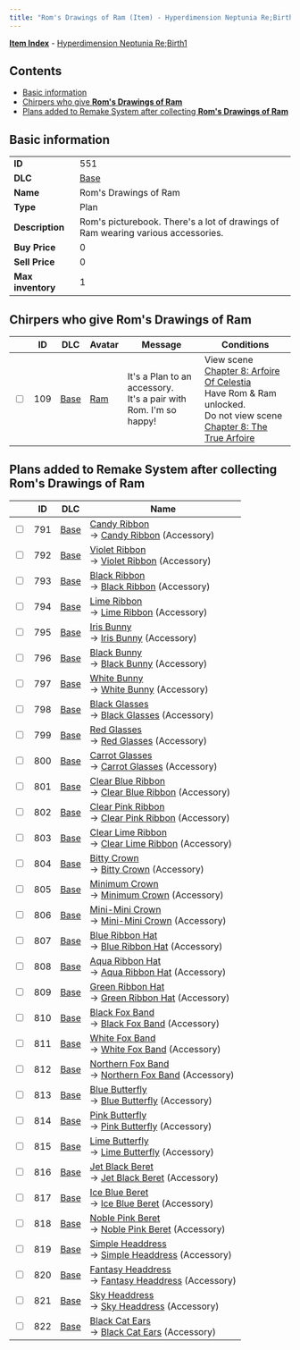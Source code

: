 ```yaml
---
title: "Rom's Drawings of Ram (Item) - Hyperdimension Neptunia Re;Birth1"
---
```


[**Item Index**](/neptunia/rb1/item/index.html) - [Hyperdimension Neptunia Re;Birth1](/neptunia/rb1)

## Contents

- [Basic information](#basic-information)
- [Chirpers who give **Rom's Drawings of Ram**](#chirpers-who-give-roms-drawings-of-ram)
- [Plans added to Remake System after collecting **Rom's Drawings of Ram**](#plans-added-to-remake-system-after-collecting-roms-drawings-of-ram)

## Basic information

|   |   |
| -- | -- |
| **ID** | 551 |
| **DLC** | [Base](/neptunia/rb1/dlc/1-base.html) |
| **Name** | Rom's Drawings of Ram |
| **Type** | Plan |
| **Description** | Rom's picturebook. There's a lot of drawings of Ram wearing various accessories. |
| **Buy Price** | 0 |
| **Sell Price** | 0 |
| **Max inventory** | 1 |


## Chirpers who give **Rom's Drawings of Ram**

|    | ID | DLC | Avatar | Message | Conditions |
| -- | -- | --- | ------ | ------- | ---------- |
| <input type="checkbox" id="rb1-chirper-event-1-109" class="trackbox" /> | 109 | [Base](/neptunia/rb1/dlc/1-base.html) | [Ram](/neptunia/rb1/undefined/1-38-ram.html) | It's a Plan to an accessory.<br />It's a pair with Rom. I'm so happy! | View scene [Chapter 8: Arfoire Of Celestia](/neptunia/rb1/scene/1-801-chapter-8-arfoire-of-celestia.html)<br />Have Rom & Ram unlocked.<br />Do not view scene [Chapter 8: The True Arfoire](/neptunia/rb1/scene/1-807-chapter-8-the-true-arfoire.html) |


## Plans added to Remake System after collecting **Rom's Drawings of Ram**

|    | ID | DLC | Name |
| -- | -- | --- | ---- |
| <input type="checkbox" id="rb1-remake-1-791" class="trackbox" /> | 791 | [Base](/neptunia/rb1/dlc/1-base.html) | [Candy Ribbon](/neptunia/rb1/remake/1-791-candy-ribbon.html)<br /> → [Candy Ribbon](/neptunia/rb1/item/1-3486-candy-ribbon.html) (Accessory) |
| <input type="checkbox" id="rb1-remake-1-792" class="trackbox" /> | 792 | [Base](/neptunia/rb1/dlc/1-base.html) | [Violet Ribbon](/neptunia/rb1/remake/1-792-violet-ribbon.html)<br /> → [Violet Ribbon](/neptunia/rb1/item/1-3487-violet-ribbon.html) (Accessory) |
| <input type="checkbox" id="rb1-remake-1-793" class="trackbox" /> | 793 | [Base](/neptunia/rb1/dlc/1-base.html) | [Black Ribbon](/neptunia/rb1/remake/1-793-black-ribbon.html)<br /> → [Black Ribbon](/neptunia/rb1/item/1-3488-black-ribbon.html) (Accessory) |
| <input type="checkbox" id="rb1-remake-1-794" class="trackbox" /> | 794 | [Base](/neptunia/rb1/dlc/1-base.html) | [Lime Ribbon](/neptunia/rb1/remake/1-794-lime-ribbon.html)<br /> → [Lime Ribbon](/neptunia/rb1/item/1-3489-lime-ribbon.html) (Accessory) |
| <input type="checkbox" id="rb1-remake-1-795" class="trackbox" /> | 795 | [Base](/neptunia/rb1/dlc/1-base.html) | [Iris Bunny](/neptunia/rb1/remake/1-795-iris-bunny.html)<br /> → [Iris Bunny](/neptunia/rb1/item/1-3491-iris-bunny.html) (Accessory) |
| <input type="checkbox" id="rb1-remake-1-796" class="trackbox" /> | 796 | [Base](/neptunia/rb1/dlc/1-base.html) | [Black Bunny](/neptunia/rb1/remake/1-796-black-bunny.html)<br /> → [Black Bunny](/neptunia/rb1/item/1-3492-black-bunny.html) (Accessory) |
| <input type="checkbox" id="rb1-remake-1-797" class="trackbox" /> | 797 | [Base](/neptunia/rb1/dlc/1-base.html) | [White Bunny](/neptunia/rb1/remake/1-797-white-bunny.html)<br /> → [White Bunny](/neptunia/rb1/item/1-3493-white-bunny.html) (Accessory) |
| <input type="checkbox" id="rb1-remake-1-798" class="trackbox" /> | 798 | [Base](/neptunia/rb1/dlc/1-base.html) | [Black Glasses](/neptunia/rb1/remake/1-798-black-glasses.html)<br /> → [Black Glasses](/neptunia/rb1/item/1-3495-black-glasses.html) (Accessory) |
| <input type="checkbox" id="rb1-remake-1-799" class="trackbox" /> | 799 | [Base](/neptunia/rb1/dlc/1-base.html) | [Red Glasses](/neptunia/rb1/remake/1-799-red-glasses.html)<br /> → [Red Glasses](/neptunia/rb1/item/1-3496-red-glasses.html) (Accessory) |
| <input type="checkbox" id="rb1-remake-1-800" class="trackbox" /> | 800 | [Base](/neptunia/rb1/dlc/1-base.html) | [Carrot Glasses](/neptunia/rb1/remake/1-800-carrot-glasses.html)<br /> → [Carrot Glasses](/neptunia/rb1/item/1-3497-carrot-glasses.html) (Accessory) |
| <input type="checkbox" id="rb1-remake-1-801" class="trackbox" /> | 801 | [Base](/neptunia/rb1/dlc/1-base.html) | [Clear Blue Ribbon](/neptunia/rb1/remake/1-801-clear-blue-ribbon.html)<br /> → [Clear Blue Ribbon](/neptunia/rb1/item/1-3499-clear-blue-ribbon.html) (Accessory) |
| <input type="checkbox" id="rb1-remake-1-802" class="trackbox" /> | 802 | [Base](/neptunia/rb1/dlc/1-base.html) | [Clear Pink Ribbon](/neptunia/rb1/remake/1-802-clear-pink-ribbon.html)<br /> → [Clear Pink Ribbon](/neptunia/rb1/item/1-3500-clear-pink-ribbon.html) (Accessory) |
| <input type="checkbox" id="rb1-remake-1-803" class="trackbox" /> | 803 | [Base](/neptunia/rb1/dlc/1-base.html) | [Clear Lime Ribbon](/neptunia/rb1/remake/1-803-clear-lime-ribbon.html)<br /> → [Clear Lime Ribbon](/neptunia/rb1/item/1-3501-clear-lime-ribbon.html) (Accessory) |
| <input type="checkbox" id="rb1-remake-1-804" class="trackbox" /> | 804 | [Base](/neptunia/rb1/dlc/1-base.html) | [Bitty Crown](/neptunia/rb1/remake/1-804-bitty-crown.html)<br /> → [Bitty Crown](/neptunia/rb1/item/1-3503-bitty-crown.html) (Accessory) |
| <input type="checkbox" id="rb1-remake-1-805" class="trackbox" /> | 805 | [Base](/neptunia/rb1/dlc/1-base.html) | [Minimum Crown](/neptunia/rb1/remake/1-805-minimum-crown.html)<br /> → [Minimum Crown](/neptunia/rb1/item/1-3504-minimum-crown.html) (Accessory) |
| <input type="checkbox" id="rb1-remake-1-806" class="trackbox" /> | 806 | [Base](/neptunia/rb1/dlc/1-base.html) | [Mini-Mini Crown](/neptunia/rb1/remake/1-806-mini-mini-crown.html)<br /> → [Mini-Mini Crown](/neptunia/rb1/item/1-3505-mini-mini-crown.html) (Accessory) |
| <input type="checkbox" id="rb1-remake-1-807" class="trackbox" /> | 807 | [Base](/neptunia/rb1/dlc/1-base.html) | [Blue Ribbon Hat](/neptunia/rb1/remake/1-807-blue-ribbon-hat.html)<br /> → [Blue Ribbon Hat](/neptunia/rb1/item/1-3507-blue-ribbon-hat.html) (Accessory) |
| <input type="checkbox" id="rb1-remake-1-808" class="trackbox" /> | 808 | [Base](/neptunia/rb1/dlc/1-base.html) | [Aqua Ribbon Hat](/neptunia/rb1/remake/1-808-aqua-ribbon-hat.html)<br /> → [Aqua Ribbon Hat](/neptunia/rb1/item/1-3508-aqua-ribbon-hat.html) (Accessory) |
| <input type="checkbox" id="rb1-remake-1-809" class="trackbox" /> | 809 | [Base](/neptunia/rb1/dlc/1-base.html) | [Green Ribbon Hat](/neptunia/rb1/remake/1-809-green-ribbon-hat.html)<br /> → [Green Ribbon Hat](/neptunia/rb1/item/1-3509-green-ribbon-hat.html) (Accessory) |
| <input type="checkbox" id="rb1-remake-1-810" class="trackbox" /> | 810 | [Base](/neptunia/rb1/dlc/1-base.html) | [Black Fox Band](/neptunia/rb1/remake/1-810-black-fox-band.html)<br /> → [Black Fox Band](/neptunia/rb1/item/1-3511-black-fox-band.html) (Accessory) |
| <input type="checkbox" id="rb1-remake-1-811" class="trackbox" /> | 811 | [Base](/neptunia/rb1/dlc/1-base.html) | [White Fox Band](/neptunia/rb1/remake/1-811-white-fox-band.html)<br /> → [White Fox Band](/neptunia/rb1/item/1-3512-white-fox-band.html) (Accessory) |
| <input type="checkbox" id="rb1-remake-1-812" class="trackbox" /> | 812 | [Base](/neptunia/rb1/dlc/1-base.html) | [Northern Fox Band](/neptunia/rb1/remake/1-812-northern-fox-band.html)<br /> → [Northern Fox Band](/neptunia/rb1/item/1-3513-northern-fox-band.html) (Accessory) |
| <input type="checkbox" id="rb1-remake-1-813" class="trackbox" /> | 813 | [Base](/neptunia/rb1/dlc/1-base.html) | [Blue Butterfly](/neptunia/rb1/remake/1-813-blue-butterfly.html)<br /> → [Blue Butterfly](/neptunia/rb1/item/1-3515-blue-butterfly.html) (Accessory) |
| <input type="checkbox" id="rb1-remake-1-814" class="trackbox" /> | 814 | [Base](/neptunia/rb1/dlc/1-base.html) | [Pink Butterfly](/neptunia/rb1/remake/1-814-pink-butterfly.html)<br /> → [Pink Butterfly](/neptunia/rb1/item/1-3516-pink-butterfly.html) (Accessory) |
| <input type="checkbox" id="rb1-remake-1-815" class="trackbox" /> | 815 | [Base](/neptunia/rb1/dlc/1-base.html) | [Lime Butterfly](/neptunia/rb1/remake/1-815-lime-butterfly.html)<br /> → [Lime Butterfly](/neptunia/rb1/item/1-3517-lime-butterfly.html) (Accessory) |
| <input type="checkbox" id="rb1-remake-1-816" class="trackbox" /> | 816 | [Base](/neptunia/rb1/dlc/1-base.html) | [Jet Black Beret](/neptunia/rb1/remake/1-816-jet-black-beret.html)<br /> → [Jet Black Beret](/neptunia/rb1/item/1-3519-jet-black-beret.html) (Accessory) |
| <input type="checkbox" id="rb1-remake-1-817" class="trackbox" /> | 817 | [Base](/neptunia/rb1/dlc/1-base.html) | [Ice Blue Beret](/neptunia/rb1/remake/1-817-ice-blue-beret.html)<br /> → [Ice Blue Beret](/neptunia/rb1/item/1-3520-ice-blue-beret.html) (Accessory) |
| <input type="checkbox" id="rb1-remake-1-818" class="trackbox" /> | 818 | [Base](/neptunia/rb1/dlc/1-base.html) | [Noble Pink Beret](/neptunia/rb1/remake/1-818-noble-pink-beret.html)<br /> → [Noble Pink Beret](/neptunia/rb1/item/1-3521-noble-pink-beret.html) (Accessory) |
| <input type="checkbox" id="rb1-remake-1-819" class="trackbox" /> | 819 | [Base](/neptunia/rb1/dlc/1-base.html) | [Simple Headdress](/neptunia/rb1/remake/1-819-simple-headdress.html)<br /> → [Simple Headdress](/neptunia/rb1/item/1-3523-simple-headdress.html) (Accessory) |
| <input type="checkbox" id="rb1-remake-1-820" class="trackbox" /> | 820 | [Base](/neptunia/rb1/dlc/1-base.html) | [Fantasy Headdress](/neptunia/rb1/remake/1-820-fantasy-headdress.html)<br /> → [Fantasy Headdress](/neptunia/rb1/item/1-3524-fantasy-headdress.html) (Accessory) |
| <input type="checkbox" id="rb1-remake-1-821" class="trackbox" /> | 821 | [Base](/neptunia/rb1/dlc/1-base.html) | [Sky Headdress](/neptunia/rb1/remake/1-821-sky-headdress.html)<br /> → [Sky Headdress](/neptunia/rb1/item/1-3525-sky-headdress.html) (Accessory) |
| <input type="checkbox" id="rb1-remake-1-822" class="trackbox" /> | 822 | [Base](/neptunia/rb1/dlc/1-base.html) | [Black Cat Ears](/neptunia/rb1/remake/1-822-black-cat-ears.html)<br /> → [Black Cat Ears](/neptunia/rb1/item/1-3530-black-cat-ears.html) (Accessory) |
